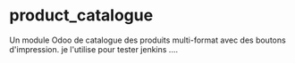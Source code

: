 # product_catalogue
Un module Odoo de catalogue des produits multi-format avec des boutons d'impression. je l'utilise pour tester jenkins ....
